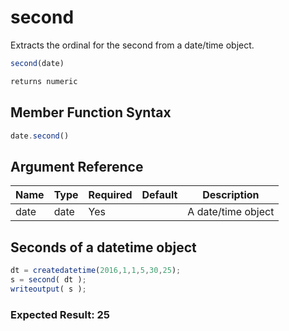 # second

 Extracts the ordinal for the second from a date/time object.

```javascript
second(date)
```

```javascript
returns numeric
```

## Member Function Syntax

```javascript
date.second()
```

## Argument Reference

| Name | Type | Required | Default | Description |
| --- | --- | --- | --- | --- |
| date | date | Yes |  | A date/time object |

## Seconds of a datetime object

```javascript
dt = createdatetime(2016,1,1,5,30,25);
s = second( dt );
writeoutput( s );
```

### Expected Result: 25
